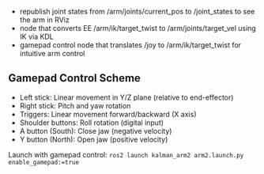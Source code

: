 - republish joint states from /arm/joints/current_pos to /joint_states to see the arm in RViz
- node that converts EE /arm/ik/target_twist to /arm/joints/target_vel using IK via KDL
- gamepad control node that translates /joy to /arm/ik/target_twist for intuitive arm control

## Gamepad Control Scheme
- Left stick: Linear movement in Y/Z plane (relative to end-effector)
- Right stick: Pitch and yaw rotation
- Triggers: Linear movement forward/backward (X axis)
- Shoulder buttons: Roll rotation (digital input)
- A button (South): Close jaw (negative velocity)
- Y button (North): Open jaw (positive velocity)

Launch with gamepad control: `ros2 launch kalman_arm2 arm2.launch.py enable_gamepad:=true`
